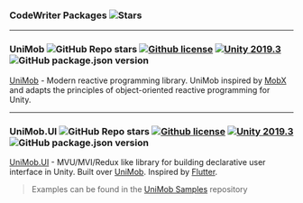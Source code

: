 ### CodeWriter Packages ![Stars](https://img.shields.io/github/stars/codewriter-packages?style=social)

<hr>

### UniMob ![GitHub Repo stars](https://img.shields.io/github/stars/codewriter-packages/unimob?style=flat-square) [![Github license](https://img.shields.io/github/license/codewriter-packages/UniMob.svg?style=flat-square)](#) [![Unity 2019.3](https://img.shields.io/badge/Unity-2019.3+-2296F3.svg?style=flat-square)](#) ![GitHub package.json version](https://img.shields.io/github/package-json/v/codewriter-packages/UniMob?style=flat-square)
[UniMob](https://github.com/codewriter-packages/UniMob#readme) - Modern reactive programming library. UniMob inspired by [MobX](https://github.com/mobxjs/mobx) and adapts the principles of object-oriented reactive programming for Unity.

<hr>

### UniMob.UI ![GitHub Repo stars](https://img.shields.io/github/stars/codewriter-packages/unimob.ui?style=flat-square) [![Github license](https://img.shields.io/github/license/codewriter-packages/UniMob.UI.svg?style=flat-square)](#) [![Unity 2019.3](https://img.shields.io/badge/Unity-2019.3+-2296F3.svg?style=flat-square)](#) ![GitHub package.json version](https://img.shields.io/github/package-json/v/codewriter-packages/UniMob.UI?style=flat-square)
[UniMob.UI](https://github.com/codewriter-packages/unimob.ui#readme) - MVU/MVI/Redux like library for building declarative user interface in Unity. Built over [UniMob](https://github.com/codewriter-packages/UniMob). Inspired by [Flutter](https://github.com/flutter/flutter).

> Examples can be found in the [UniMob Samples](https://github.com/codewriter-packages/UniMob.UI-Samples#readme) repository
